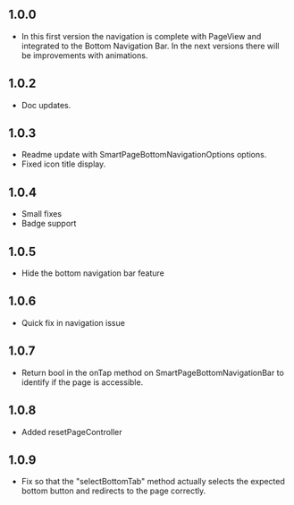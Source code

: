 ## 1.0.0

* In this first version the navigation is complete with PageView and integrated to the Bottom Navigation Bar. In the next versions there will be improvements with animations.

## 1.0.2

* Doc updates.

## 1.0.3

* Readme update with SmartPageBottomNavigationOptions options.
* Fixed icon title display.

## 1.0.4

* Small fixes
* Badge support

## 1.0.5

* Hide the bottom navigation bar feature

## 1.0.6

* Quick fix in navigation issue

## 1.0.7

* Return bool in the onTap method on SmartPageBottomNavigationBar to identify if the page is accessible.

## 1.0.8

* Added resetPageController

## 1.0.9

* Fix so that the "selectBottomTab" method actually selects the expected bottom button and redirects to the page correctly.